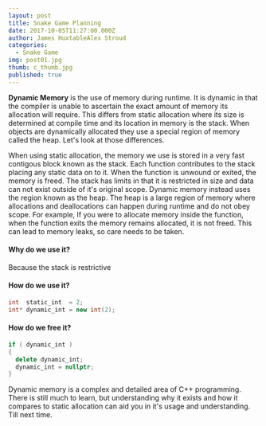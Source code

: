 ```yaml
---
layout: post
title: Snake Game Planning
date: 2017-10-05T11:27:00.000Z
author: James HuxtableAlex Stroud
categories:
  - Snake Game
img: post01.jpg
thumb: c_thumb.jpg
published: true
---
```


<b>Dynamic Memory</b> is the use of memory during runtime. It is dynamic in that the compiler is unable to ascertain the exact amount of memory its allocation will require. This differs from static allocation where its size is determined at compile time and its location in memory is the stack. When objects are dynamically allocated they use a special region of memory called the heap. Let's look at those differences. <!--more-->

When using static allocation, the memory we use is stored in a very fast contigous block known as the stack. Each function contributes to the stack placing any static data on to it. When the function is unwound or exited, the memory is freed. The stack has limits in that it is restricted in size and data can not exist outside of it's original scope. Dynamic memory instead uses the region known as the heap. The heap is a large region of memory where allocations and deallocations can happen during runtime and do not obey scope. For example, If you were to allocate memory inside the function, when the function exits the memory remains allocated, it is not freed. This can lead to memory leaks, so care needs to be taken. 


#### Why do we use it?
Because the stack is restrictive


#### How do we use it?
```C++
int  static_int  = 2;
int* dynamic_int = new int(2);
```

#### How do we free it?
```C++
if ( dynamic_int )
{ 
  delete dynamic_int;
  dynamic_int = nullptr;
}
```

Dynamic memory is a complex and detailed area of C++ programming. There is still much to learn, but understanding why it exists and how it compares to static allocation can aid you in it's usage and understanding. Till next time.
